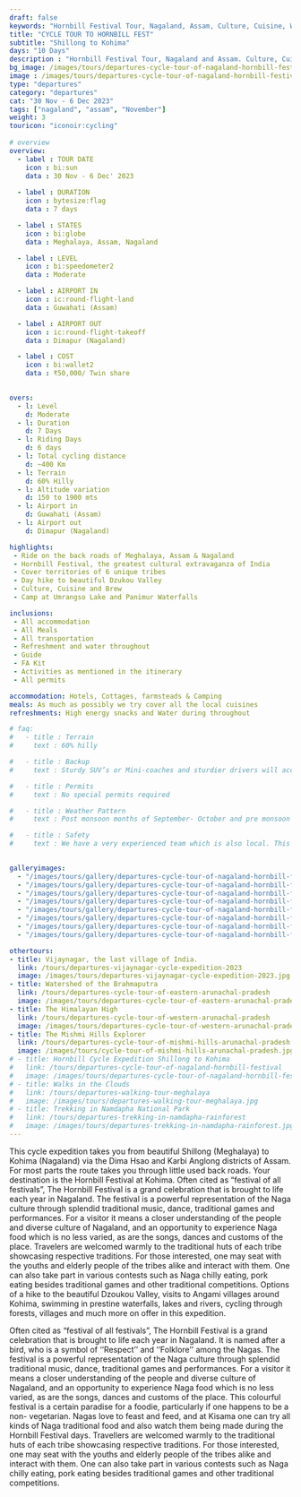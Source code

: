 ```yaml
---
draft: false
keywords: "Hornbill Festival Tour, Nagaland, Assam, Culture, Cuisine, Wildlife"
title: "CYCLE TOUR TO HORNBILL FEST"
subtitle: "Shillong to Kohima"
days: "10 Days"
description : "Hornbill Festival Tour, Nagaland and Assam. Culture, Cuisine and Wildlife of Assam and Nagaland"
bg_image: /images/tours/departures-cycle-tour-of-nagaland-hornbill-festival.jpg 
image : /images/tours/departures-cycle-tour-of-nagaland-hornbill-festival.jpg 
type: "departures"
category: "departures"
cat: "30 Nov - 6 Dec 2023"
tags: ["nagaland", "assam", "November"]
weight: 3
touricon: "iconoir:cycling"
 
# overview
overview:
  - label : TOUR DATE
    icon : bi:sun
    data : 30 Nov - 6 Dec' 2023
    
  - label : DURATION
    icon : bytesize:flag
    data : 7 days

  - label : STATES
    icon : bi:globe
    data : Meghalaya, Assam, Nagaland

  - label : LEVEL
    icon : bi:speedometer2
    data : Moderate  

  - label : AIRPORT IN
    icon : ic:round-flight-land
    data : Guwahati (Assam)

  - label : AIRPORT OUT
    icon : ic:round-flight-takeoff
    data : Dimapur (Nagaland)

  - label : COST
    icon : bi:wallet2
    data : ₹50,000/ Twin share
 

overs:
  - l: Level 
    d: Moderate
  - l: Duration
    d: 7 Days
  - l: Riding Days 
    d: 6 days
  - l: Total cycling distance 
    d: ~400 Km
  - l: Terrain
    d: 60% Hilly
  - l: Altitude variation 
    d: 150 to 1900 mts
  - l: Airport in
    d: Guwahati (Assam)
  - l: Airport out
    d: Dimapur (Nagaland)

highlights:
 - Ride on the back roads of Meghalaya, Assam & Nagaland
 - Hornbill Festival, the greatest cultural extravaganza of India
 - Cover territories of 6 unique tribes
 - Day hike to beautiful Dzukou Valley
 - Culture, Cuisine and Brew
 - Camp at Umrangso Lake and Panimur Waterfalls

inclusions:
 - All accommodation
 - All Meals
 - All transportation
 - Refreshment and water throughout
 - Guide 
 - FA Kit
 - Activities as mentioned in the itinerary
 - All permits

accommodation: Hotels, Cottages, farmsteads & Camping
meals: As much as possibly we try cover all the local cuisines
refreshments: High energy snacks and Water during throughout

# faq:
#   - title : Terrain
#     text : 60% hilly 

#   - title : Backup
#     text : Sturdy SUV’s or Mini-coaches and sturdier drivers will accompany you on every trip. These vehicles are along right from your airport pick up to your drop back to the airport.

#   - title : Permits
#     text : No special permits required

#   - title : Weather Pattern
#     text : Post monsoon months of September- October and pre monsoon months of March-April are very pleasant with blue skies and a fair days. Peak winters are from November to February with the mercury coming down below 10 C, in the evenings, however the days are still favourable for cycling.

#   - title : Safety 
#     text : We have a very experienced team which is also local. This reflects in the overall safety of our tours. Rest assured your guides know where extra attention is required and when. All our routes are well known to us, we know where the nearest medical facilities are, we know whom to contact if in case of an emergency, we know all the alternate routes in case of road blockages. We have CASEVAC protocols in place to streamline the process in case of emergencies. You can rest easy knowing that in the outdoors in general and this region in particular you are in safe hands with us.
  

galleryimages:
  - "/images/tours/gallery/departures-cycle-tour-of-nagaland-hornbill-festival/departures-cycle-tour-of-nagaland-hornbill-festival-1.jpg"
  - "/images/tours/gallery/departures-cycle-tour-of-nagaland-hornbill-festival/departures-cycle-tour-of-nagaland-hornbill-festival-2.jpg"
  - "/images/tours/gallery/departures-cycle-tour-of-nagaland-hornbill-festival/departures-cycle-tour-of-nagaland-hornbill-festival-3.jpg"
  - "/images/tours/gallery/departures-cycle-tour-of-nagaland-hornbill-festival/departures-cycle-tour-of-nagaland-hornbill-festival-4.jpg"
  - "/images/tours/gallery/departures-cycle-tour-of-nagaland-hornbill-festival/departures-cycle-tour-of-nagaland-hornbill-festival-5.jpg"
  - "/images/tours/gallery/departures-cycle-tour-of-nagaland-hornbill-festival/departures-cycle-tour-of-nagaland-hornbill-festival-6.jpg"
  - "/images/tours/gallery/departures-cycle-tour-of-nagaland-hornbill-festival/departures-cycle-tour-of-nagaland-hornbill-festival-7.jpg"
  - "/images/tours/gallery/departures-cycle-tour-of-nagaland-hornbill-festival/departures-cycle-tour-of-nagaland-hornbill-festival-8.jpg"

othertours:
- title: Vijaynagar, the last village of India.
  link: /tours/departures-vijaynagar-cycle-expedition-2023
  image: /images/tours/departures-vijaynagar-cycle-expedition-2023.jpg
- title: Watershed of the Brahmaputra
  link: /tours/departures-cycle-tour-of-eastern-arunachal-pradesh
  image: /images/tours/departures-cycle-tour-of-eastern-arunachal-pradesh.jpg
- title: The Himalayan High
  link: /tours/departures-cycle-tour-of-western-arunachal-pradesh
  image: /images/tours/departures-cycle-tour-of-western-arunachal-pradesh.jpg
- title: The Mishmi Hills Explorer 
  link: /tours/departures-cycle-tour-of-mishmi-hills-arunachal-pradesh
  image: /images/tours/cycle-tour-of-mishmi-hills-arunachal-pradesh.jpg
# - title: Hornbill Cycle Expedition Shillong to Kohima
#   link: /tours/departures-cycle-tour-of-nagaland-hornbill-festival
#   image: /images/tours/departures-cycle-tour-of-nagaland-hornbill-festival.jpg
# - title: Walks in the Clouds
#   link: /tours/departures-walking-tour-meghalaya
#   image: /images/tours/departures-walking-tour-meghalaya.jpg
# - title: Trekking in Namdapha National Park
#   link: /tours/departures-trekking-in-namdapha-rainforest
#   image: /images/tours/departures-trekking-in-namdapha-rainforest.jpg     
---
```

 

This cycle expedition takes you from beautiful Shillong (Meghalaya) to Kohima (Nagaland) via the Dima Hsao and Karbi Anglong districts of Assam. For most parts the route takes you through little used back roads. Your destination is the Hornbill Festival at Kohima.
Often cited as “festival of all festivals”, The Hornbill Festival is a grand celebration that is brought to life each year in Nagaland. The festival is a powerful representation of the Naga culture through splendid traditional music, dance, traditional games and performances. For a visitor it means a closer understanding of the people and diverse culture of Nagaland, and an opportunity to experience Naga food which is no less varied, as are the songs, dances and customs of the place. Travelers are welcomed warmly to the traditional huts of each tribe showcasing respective traditions. For those interested, one may seat with the youths and elderly people of the tribes alike and interact with them. One can also take part in various contests such as Naga chilly eating, pork eating besides traditional games and other traditional competitions.
Options of a hike to the beautiful Dzoukou Valley, visits to Angami villages around Kohima, swimming in prestine waterfalls, lakes and rivers, cycling through forests, villages and much more on offer in this expedition.

Often cited as “festival of all festivals”, The Hornbill Festival is a grand celebration that is brought to life each year in Nagaland. It is named after a bird, who is a symbol of ‘‘Respect’’ and ‘‘Folklore’’ among the Nagas. The festival is a powerful representation of the Naga culture through splendid traditional music, dance, traditional games and performances. For a  visitor it means a closer understanding of the people and diverse culture of Nagaland, and an opportunity to experience Naga food which is no less varied, as are the songs, dances and customs of the place. This colourful festival is a certain paradise for a foodie, particularly if one happens to be a non- vegetarian. Nagas love to feast and feed, and at Kisama one can try all kinds of Naga traditional food and also watch them being made during the Hornbill Festival days. Travellers are welcomed warmly to the traditional huts of each tribe showcasing respective traditions. For those interested, one may seat with the youths and elderly people of the tribes alike and interact with them. One can also take part in various contests such as Naga chilly eating, pork eating besides traditional games and other traditional competitions.